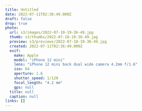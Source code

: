 ```yaml
---
title: Untitled
date: 2022-07-11T02:36:49.000Z
draft: false
drop: true
photo:
  url: s3/images/2022-07-10-19-36-49.jpg
  thumb: s3/thumbs/2022-07-10-19-36-49.jpg
  preview: s3/previews/2022-07-10-19-36-49.jpg
  created: 2022-07-11T02:36:49.000Z
  exif:
    make: Apple
    model: "iPhone 12 mini"
    lens: "iPhone 12 mini back dual wide camera 4.2mm f/1.6"
    iso: 64
    aperture: 1.6
    shutter_speed: 1/120
    focal_length: "4.2 mm"
    gps: null
  title: null
  caption: null
links: []
---
```

